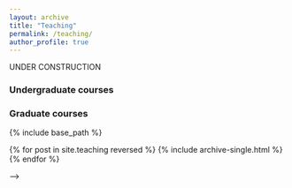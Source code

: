 ```yaml
---
layout: archive
title: "Teaching"
permalink: /teaching/
author_profile: true
---
```


UNDER CONSTRUCTION
### Undergraduate courses

### Graduate courses



{% include base_path %}

{% for post in site.teaching reversed %}
  {% include archive-single.html %}
{% endfor %}

-->
